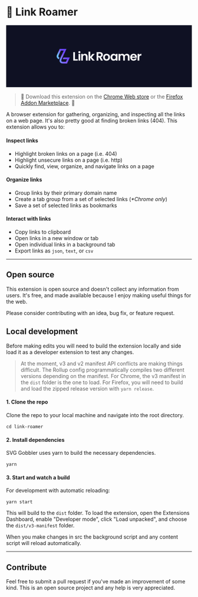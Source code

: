 # 👋 Link Roamer

![Link Roamer Graphic!](./assets/graphic.png)

> 🚀 Download this extension on the [Chrome Web store](https://chrome.google.com/webstore/detail/link-roamer/lgcgflalbmeodapiohjepkjlgipmhofe) or the [Firefox Addon Marketplace](https://addons.mozilla.org/en-US/firefox/addon/link-roamer/). 🚀

A browser extension for gathering, organizing, and inspecting all the links on a web page. It's also pretty good at
finding broken links (404). This extension allows you to:

#### Inspect links

- Highlight broken links on a page (i.e. 404)
- Highlight unsecure links on a page (i.e. http)
- Quickly find, view, organize, and navigate links on a page

#### Organize links

- Group links by their primary domain name
- Create a tab group from a set of selected links (_*Chrome only_)
- Save a set of selected links as bookmarks

#### Interact with links

- Copy links to clipboard
- Open links in a new window or tab
- Open individual links in a background tab
- Export links as `json`, `text`, or `csv`

---

## Open source

This extension is open source and doesn't collect any information from users. It's free, and made available because I
enjoy making useful things for the web.

Please consider contributing with an idea, bug fix, or feature request.

## Local development

Before making edits you will need to build the extension locally and side load it as a developer extension to test any
changes.

> At the moment, v3 and v2 manifest API conflicts are making things difficult. The Rollup config programmatically compiles two different versions depending on the manifest. For Chrome, the v3 manifest in the `dist` folder is the one to load. For Firefox, you will need to build and load the zipped release version with `yarn release`.

#### 1. Clone the repo

Clone the repo to your local machine and navigate into the root directory.

```shell
cd link-roamer
```

#### 2. Install dependencies

SVG Gobbler uses yarn to build the necessary dependencies.

```shell
yarn
```

#### 3. Start and watch a build

For development with automatic reloading:

```bazaar
yarn start 
```

This will build to the `dist` folder. To load the extension, open the Extensions Dashboard, enable "Developer mode",
click "Load unpacked", and choose the `dist/v3-manifest` folder.

When you make changes in src the background script and any content script will reload automatically.

---

## Contribute

Feel free to submit a pull request if you've made an improvement of some kind. This is an open source project and any
help is very appreciated.

